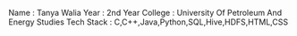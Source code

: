 Name : Tanya Walia Year : 2nd Year College : University Of Petroleum And Energy Studies Tech Stack : C,C++,Java,Python,SQL,Hive,HDFS,HTML,CSS
